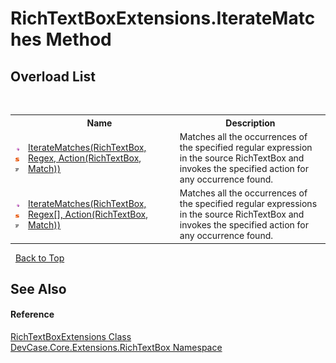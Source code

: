 # RichTextBoxExtensions.IterateMatches Method 
 


## Overload List
&nbsp;<table><tr><th></th><th>Name</th><th>Description</th></tr><tr><td>![Public method](media/pubmethod.gif "Public method")![Static member](media/static.gif "Static member")![Code example](media/CodeExample.png "Code example")</td><td><a href="M_DevCase_Core_Extensions_RichTextBox_RichTextBoxExtensions_IterateMatches">IterateMatches(RichTextBox, Regex, Action(RichTextBox, Match))</a></td><td>
Matches all the occurrences of the specified regular expression in the source RichTextBox and invokes the specified action for any occurrence found.</td></tr><tr><td>![Public method](media/pubmethod.gif "Public method")![Static member](media/static.gif "Static member")![Code example](media/CodeExample.png "Code example")</td><td><a href="M_DevCase_Core_Extensions_RichTextBox_RichTextBoxExtensions_IterateMatches_1">IterateMatches(RichTextBox, Regex[], Action(RichTextBox, Match))</a></td><td>
Matches all the occurrences of the specified regular expressions in the source RichTextBox and invokes the specified action for any occurrence found.</td></tr></table>&nbsp;
<a href="#richtextboxextensions.iteratematches-method">Back to Top</a>

## See Also


#### Reference
<a href="T_DevCase_Core_Extensions_RichTextBox_RichTextBoxExtensions">RichTextBoxExtensions Class</a><br /><a href="N_DevCase_Core_Extensions_RichTextBox">DevCase.Core.Extensions.RichTextBox Namespace</a><br />